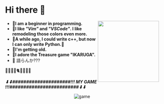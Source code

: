 # Hi there 👋
<img src="https://user-images.githubusercontent.com/79183057/125552471-282a0e96-f0f1-4637-adf8-8000d27c4716.png" align="right"
     width="200" height="200">

- **🌴I am a beginner in programming.**
- **🐇I like *"Vim"* and *"VSCode"*. I like remodeling those colors even more.**
- **👾A while ago, I could write c++, but now I can only write Python.👾**
- **🐸I'm getting old.**
- **🦆I adore the Treasure game "IKARUGA".**
- 🐥 語らんか???

🐶🦧🦮🐺🐈🐄🦙🐐🐑

***⬇⬇#####################!!!  MY GAME  !!!#########################⬇⬇***
<div align="center">
<img src="https://user-images.githubusercontent.com/79183057/125556094-91f6217a-ff90-4a96-bbf2-9d91e1a07d34.gif" alt="game" title="game">
</div>

